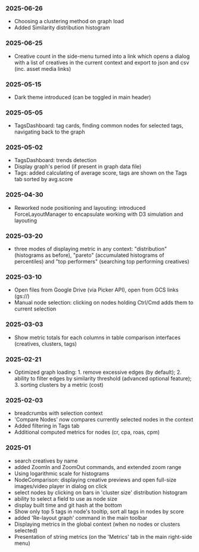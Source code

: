 ### 2025-06-26

- Choosing a clustering method on graph load
- Added Similarity distribution histogram

### 2025-06-25

- Creative count in the side-menu turned into a link which opens a dialog with a list of creatives in the current context and export to json and csv (inc. asset media links)

### 2025-05-15

- Dark theme introduced (can be toggled in main header)

### 2025-05-05

- TagsDashboard: tag cards, finding common nodes for selected tags, navigating back to the graph

### 2025-05-02

- TagsDashboard: trends detection
- Display graph's period (if present in graph data file)
- Tags: added calculating of average score, tags are shown on the Tags tab sorted by avg.score

### 2025-04-30

- Reworked node positioning and layouting: introduced ForceLayoutManager to encapsulate working with D3 simulation and layouting

### 2025-03-20

- three modes of displaying metric in any context: "distribution" (histograms as before), "pareto" (accumulated histograms of percentiles) and "top performers" (searching top performing creatives)

### 2025-03-10

- Open files from Google Drive (via Picker API), open from GCS links (gs://)
- Manual node selection: clicking on nodes holding Ctrl/Cmd adds them to current selection

### 2025-03-03

- Show metric totals for each columns in table comparison interfaces (creatives, clusters, tags)

### 2025-02-21

- Optimized graph loading: 1. remove excessive edges (by default); 2. ability to filter edges by similarity threshold (advanced optional feature); 3. sorting clusters by a metric (cost)

### 2025-02-03

- breadcrumbs with selection context
- 'Compare Nodes' now compares currently selected nodes in the context
- Added filtering in Tags tab
- Additional computed metrics for nodes (cr, cpa, roas, cpm)

### 2025-01

- search creatives by name
- added ZoomIn and ZoomOut commands, and extended zoom range
- Using logarithmic scale for histograms
- NodeComparison: displaying creative previews and open full-size images/video player in dialog on click
- select nodes by clicking on bars in 'cluster size' distribution histogram
- ability to select a field to use as node size
- display built time and git hash at the bottom
- Show only top 5 tags in node's tooltip, sort all tags in nodes by score
- added 'Re-layout graph' command in the main toolbar
- Displaying metrics in the global context (when no nodes or clusters selected)
- Presentation of string metrics (on the 'Metrics' tab in the main right-side menu)
